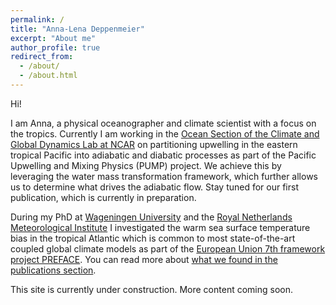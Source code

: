 ```yaml
---
permalink: /
title: "Anna-Lena Deppenmeier"
excerpt: "About me"
author_profile: true
redirect_from: 
  - /about/
  - /about.html
---
```


Hi!

I am Anna, a physical oceanographer and climate scientist with a focus on the tropics. Currently I am working in the [Ocean Section of the Climate and Global Dynamics Lab at NCAR](http://www.cgd.ucar.edu/oce/?ref=hp) on partitioning upwelling in the eastern tropical Pacific into adiabatic and diabatic processes as part of the Pacific Upwelling and Mixing Physics (PUMP) project. We achieve this by leveraging the water mass transformation framework, which further allows us to determine what drives the adiabatic flow. Stay tuned for our first publication, which is currently in preparation. 

During my PhD at [Wageningen University](https://www.wur.nl/en/Research-Results/Chair-groups/Environmental-Sciences/Meteorology-and-Air-Quality-Group.htm) and the [Royal Netherlands Meteorological Institute](https://www.knmi.nl/research/weather-climate-models) I investigated the warm sea surface temperature bias in the tropical Atlantic which is common to most state-of-the-art coupled global climate models as part of the [European Union 7th framework project PREFACE](https://preface.w.uib.no/). You can read more about [what we found in the publications section](https://aldepp.github.io/publications/).

This site is currently under construction. More content coming soon. 
